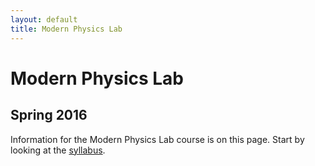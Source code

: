 ```yaml
---
layout: default
title: Modern Physics Lab
---
```

# Modern Physics Lab
## Spring 2016
Information for the Modern Physics Lab course is on this page. Start by looking at the [syllabus](Syllabus).
